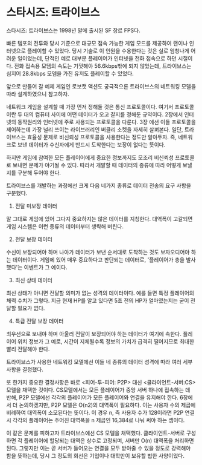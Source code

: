 # 스타시즈: 트라이브스

스타시즈: 트라이브스는 1998년 말에 출시된 SF 장르 FPS다.

빠른 템포의 전투와 당시 기준으로 대규모 접속 가능한 게임 모드를 제공하여 랜이나 인터넷으로 플레이할 수 있었다. 
당시 기술로 이 인원을 수용한다는 것은 실로 엄청나게 어려운 일이었는데, 단적인 예로 대부분 플레이어가 인터넷을 전화 접속으로 하던 시절이다.
전화 접속용 모뎀의 속도는 기껏해야 56.6kbps밖에 되지 않았는데, 트라이브스는 심지어 28.8kbps 모뎀을 가진 유저도 플레이할 수 있었다.

앞으로 만들어 갈 예제 게임인 로보캣 액션도 궁극적으론 트라이브스의 네트워킹 모델을 따라 설계하였으니 참고하자.

네트워크 게임을 설계할 때 가장 먼저 정해둘 것은 통신 프로토콜이다. 여기서 프로토콜이란 두 대의 컴퓨터 사이에 어떤 데이터가 오고 갈지를 정해둔 규약이다.
2장에서 인터넷의 동작원리와 인터넷에 주로 사용되는 프로토콜을 다룬다.
3장 에선 이들 프로토콜을 제어하는데 가장 널리 쓰이는 라이브러리인 버클리 소켓을 자세히 살펴본다.
일단, 트라이브스는 효율성 문제로 비신뢰성 프로토콜을 사용한다는 정도만 알아두자. 즉, 네트워크로 보낸 데이터가 수신자에게 반드시 도착한다는 보장이 없다는 뜻이다.

하지만 게임에 참여한 모든 플레이어에게 중요한 정보까지도 모조리 비신뢰성 프로토콜로 보내면 문제가 야기될 수 있다.
따라서 개발할 때 데이터의 종류에 따라 어떻게 보낼지를 구분해 두어야 한다.

트라이브스를 개발하는 과정에선 크게 다음 네가지 종류로 데이터 전송의 요구 사항을 구분했다.

1. 전달 미보장 데이터

말 그대로 게임에 있어 그다지 중요하지는 않은 데이터를 지칭한다. 대역폭이 고갈되면 게임 시스템은 이런 종류의 데이터부터 생략해 버린다.

2. 전달 보장 데이터

수신이 보장되어야 하며 나아가 데이터가 보낸 순서대로 도착하는 것도 보자오디어야 하는 데이터이다.
게임에 있어 매우 중요하다고 판단되는 데이터로, '플레이어가 총을 발사했다'는 이벤트가 그 예이다.

3. 최신 상태 데이터

최신 상태가 아니면 전달할 의미가 없는 성격의 데이터이다. 예를 들면 특정 플레이어의 체력 수치가 그렇다.
지금 현재 HP를 알고 있다면 5초 전의 HP가 얼마였는지는 굳이 전달할 필요가 없다.

4. 특급 전달 보장 데이터

최우선으로 보내야 하며 아울러 전달이 보장되어야 하는 데이터가 여기에 속한다.
플레이어 위치 정보가 그 예로, 시간이 지체될수록 정보의 가치가 급격히 떨어지므로 최대한 빨리 전달해야 한다.

트라이브스가 사용한 네트워킹 모델에선 이들 네 종류의 데이터 성격에 따라 여러 세부사항을 결정했다.

또 한가지 중요한 결정사항은 바로 <피어-투-피어: P2P> 대신 <클라이언트-서버:CS> 모델을 채택한 것이다.
CS모델에서는 모든 플레이어가 중앙 서버 하나에 접속하는 데 반해, P2P 모델에선 각각의 플레이어가 모든 플레이어와 연결을 유지해야 한다.
6장에서 더 논의하겠지만, P2P 모델은 O(n2)의 대역폭이 필요하다.  이는 사용자 수의 제곱에 비례하여 대역폭이 소모된다는 뜻이다.
이 경우 n, 즉 사용자 수가 128이라면 P2P 연결 시 각각의 플레이어는 주어진 대역폭을 n 제곱인 16,384로 나눠 써야 하는 셈이다. 

이 같은 문제를 피하고자 트라이브스에선 CS 모델을 채택했다. 클라이언트-서버로 구성하면 각 플레이어에 할당되는 대역은 상수로 고정되며, 서버만 O(n) 대역폭을 처리하면 된다.
그렇지만 이는 곧 서버가 들어오는 연결을 모두 받아줄 수 있을 정도로 강력해야 함을 뜻하는데, 당시 그 정도의 회선은 기업이나 대학만이 보유할 법한 사양이었다.

